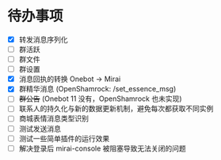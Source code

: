 # 待办事项

- [x] 转发消息序列化
- [ ] 群活跃
- [ ] 群文件
- [ ] 群设置
- [x] 消息回执的转换 Onebot -> Mirai
- [x] 群精华消息 (OpenShamrock: /set_essence_msg)
- [ ] ~~群公告~~ (Onebot 11 没有，OpenShamrock 也未实现)
- [ ] 联系人的持久化与新的数据更新机制，避免每次都获取不同实例
- [ ] 商城表情消息类型识别
- [ ] 测试发送消息
- [ ] 测试一些简单插件的运行效果
- [ ] 解决登录后 mirai-console 被阻塞导致无法关闭的问题
